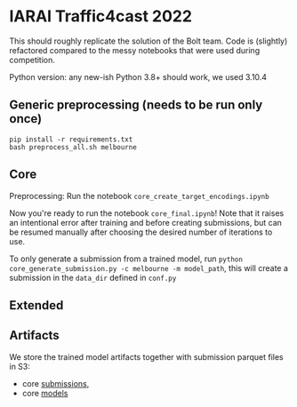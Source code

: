 # IARAI Traffic4cast 2022

This should roughly replicate the solution of the Bolt team. Code is (slightly) refactored compared to the messy notebooks
that were used during competition.

Python version: any new-ish Python 3.8+ should work, we used 3.10.4

## Generic preprocessing (needs to be run only once)

```
pip install -r requirements.txt
bash preprocess_all.sh melbourne
```

## Core
Preprocessing: 
Run the notebook `core_create_target_encodings.ipynb`

Now you're ready to run the notebook `core_final.ipynb`! Note that it raises an intentional error after training and
before creating submissions, but can be resumed manually after choosing the desired number of iterations to use.

To only generate a submission from a trained model, run `python core_generate_submission.py -c melbourne -m model_path`, this will create
a submission in the `data_dir` defined in `conf.py`

## Extended


## Artifacts
We store the trained model artifacts together with submission parquet files in S3:

- core [submissions](https://t4c22-data.s3.eu-central-1.amazonaws.com/submissions/core.zip),
- core [models](https://t4c22-data.s3.eu-central-1.amazonaws.com/models/core.zip)
